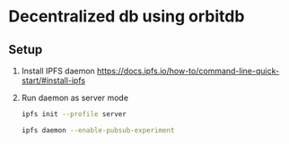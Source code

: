 # Decentralized db using orbitdb

## Setup

1. Install IPFS daemon https://docs.ipfs.io/how-to/command-line-quick-start/#install-ipfs
2. Run daemon as server mode

    ```bash
    ipfs init --profile server

    ipfs daemon --enable-pubsub-experiment
    ```
